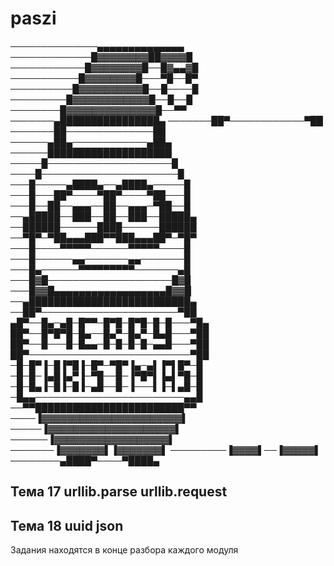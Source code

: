 # paszi

──────────────▄▄▄▄▄▄▄▄▄▄▄▄▄▄
─────────────█▓▓▓▓▓▓▓▓██▓▓▓▓█
────────────█▓▓▓▓▓▓▓▓█──█▓▄▄▓█
───────────█▓▓▓▓▓▓▓▓█───▀█──█▀
──────────█▓▓▓▓▓▓▓▓▓▓█──█────█
─────────█▓▓▓▓▓▓▓▓▓▓▓▓█──█──█
────────█▓▓▓▓▓▓▓▓▓▓▓▓▓▓█──▀▀
───────▄████████████████▄
───────██▀────────────▀██
───────██──────────────██
──────▄██▄────────────▄██▄
──────████████████████████
─────█────────────────────█
────█──────────────────────█
───█─────▄████▄──▄████▄─────█
───█───██▀────▀██▀────▀██───█
───█──██──▄▄▄──██──▄▄▄─▀██──█
──▄█████──███──██──███──█████▄
──██████──────████──────██████
──▀█▀─▀██▄▄▄███▀▀███▄▄▄██▀─▀█▀
───█────▀▀▀▀▀──────▀▀▀▀▀────█
───█──────▄▄───────▄▄───────█
───█▄──────▀▀▀▀▀▀▀▀▀───────▄█
───█▓█────────────────────█▓█
───█▓▓█▄▄▄▄▄▄▄▄▄▄▄▄▄▄▄▄▄▄█▓▓█
──▄██████████████████████████▄
──██▀──────────────────────▀██
▄█▀──█▄─▄█─█▀▀─█▀█─█▀█─█─█───▀█▄
██▀──█▀█▀█─█▄──█▄▀─█▄▀─█▄█───▀██
██▀──█───█─█▄▄─█─█─█─█─▄▄█───▀██
██▀──────────────────────────▀██
─█─█▀▐─█▐▀█▐─█▀─▀█▀▐▄─▄▌▐▀▌█▀─█
─█─█─▐▄█▐▄▀▐─▀█──█─▐▀█▀▌▐▄▌▀█─█
─█─█▄▐─█▐─█▐─▄█──█─▐───▌▐─▌▄█─█
─█▄▄────────────────────────▄▄█
──▀▀████████████████████████▀▀
────▐▓▓▓▓▓▓▓▓▓▓▓▓▓▓▓▓▓▓▓▓▓▓▌
─────▐▓▓▓▓▓▓▓▓▓▓▓▓▓▓▓▓▓▓▓▓▌
──────▐▓▓▓▓▓▓▓▓▓▓▓▓▓▓▓▓▓▓▌
───────▐▓▓▓▓▓▓▓▌▐▓▓▓▓▓▓▓▌
─────────▐▓▓▓▓▌──▐▓▓▓▓▓▌
────────▄████▀────▀████▄

    
Тема 17       urllib.parse      urllib.request
----------------------------------------------
Тема 18       uuid              json
----------------------------------------------



Задания находятся в конце разбора каждого модуля
